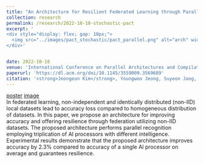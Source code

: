 ```yaml
---
title: "An Architecture for Resilient Federated Learning through Parallel Recognition"
collection: research 
permalink: /research/2022-10-10-stochastic-pact
excerpt: '
<div style="display: flex; gap: 10px;">
  <img src="../images/pact_stochastic/pact_parallel.png" alt="arch" width="500">
</div>'


date: 2022-10-10
venue: 'International Conference on Parallel Architectures and Compilation Techniques(PACT 2022)'
paperurl: 'https://dl.acm.org/doi/10.1145/3559009.3569689'
citation: '<strong>Jeongeun Kim</strong>, Youngwoo Jeong, Suyeon Jang, and Seung Eun Lee. 2023. An Architecture for Resilient Federated Learning through Parallel Recognition. In Proceedings of the International Conference on Parallel Architectures and Compilation Techniques (PACT 22). Association for Computing Machinery, New York, NY, USA, 546–547.'
---
```

[poster]() [image](../images/pact_parallel/PACT_presentation.jpg)  
In federated learning, non-independent and identically distributed (non-IID) local datasets lead to accuracy loss compared to homogeneous distribution of datasets. In this paper, we propose an architecture for improving accuracy and offering resilience through federation utilizing non-IID datasets. The proposed architecture performs parallel recognition employing triplication of AI processors with different intelligence. Experimental results demonstrate that the proposed architecture improves accuracy by 2.3% compared to accuracy of a single AI processor on average and guarantees resilience.
